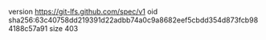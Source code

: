 version https://git-lfs.github.com/spec/v1
oid sha256:63c40758dd219391d22adbb74a0c9a8682eef5cbdd354d873fcb984188c57a91
size 403
